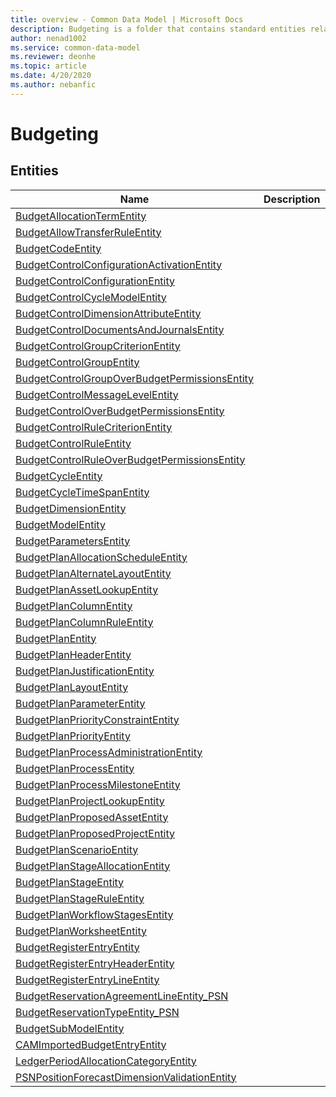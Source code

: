 ```yaml
---
title: overview - Common Data Model | Microsoft Docs
description: Budgeting is a folder that contains standard entities related to the Common Data Model.
author: nenad1002
ms.service: common-data-model
ms.reviewer: deonhe
ms.topic: article
ms.date: 4/20/2020
ms.author: nebanfic
---
```


# Budgeting


## Entities

|Name|Description|
|---|---|
|[BudgetAllocationTermEntity](BudgetAllocationTermEntity.md)||
|[BudgetAllowTransferRuleEntity](BudgetAllowTransferRuleEntity.md)||
|[BudgetCodeEntity](BudgetCodeEntity.md)||
|[BudgetControlConfigurationActivationEntity](BudgetControlConfigurationActivationEntity.md)||
|[BudgetControlConfigurationEntity](BudgetControlConfigurationEntity.md)||
|[BudgetControlCycleModelEntity](BudgetControlCycleModelEntity.md)||
|[BudgetControlDimensionAttributeEntity](BudgetControlDimensionAttributeEntity.md)||
|[BudgetControlDocumentsAndJournalsEntity](BudgetControlDocumentsAndJournalsEntity.md)||
|[BudgetControlGroupCriterionEntity](BudgetControlGroupCriterionEntity.md)||
|[BudgetControlGroupEntity](BudgetControlGroupEntity.md)||
|[BudgetControlGroupOverBudgetPermissionsEntity](BudgetControlGroupOverBudgetPermissionsEntity.md)||
|[BudgetControlMessageLevelEntity](BudgetControlMessageLevelEntity.md)||
|[BudgetControlOverBudgetPermissionsEntity](BudgetControlOverBudgetPermissionsEntity.md)||
|[BudgetControlRuleCriterionEntity](BudgetControlRuleCriterionEntity.md)||
|[BudgetControlRuleEntity](BudgetControlRuleEntity.md)||
|[BudgetControlRuleOverBudgetPermissionsEntity](BudgetControlRuleOverBudgetPermissionsEntity.md)||
|[BudgetCycleEntity](BudgetCycleEntity.md)||
|[BudgetCycleTimeSpanEntity](BudgetCycleTimeSpanEntity.md)||
|[BudgetDimensionEntity](BudgetDimensionEntity.md)||
|[BudgetModelEntity](BudgetModelEntity.md)||
|[BudgetParametersEntity](BudgetParametersEntity.md)||
|[BudgetPlanAllocationScheduleEntity](BudgetPlanAllocationScheduleEntity.md)||
|[BudgetPlanAlternateLayoutEntity](BudgetPlanAlternateLayoutEntity.md)||
|[BudgetPlanAssetLookupEntity](BudgetPlanAssetLookupEntity.md)||
|[BudgetPlanColumnEntity](BudgetPlanColumnEntity.md)||
|[BudgetPlanColumnRuleEntity](BudgetPlanColumnRuleEntity.md)||
|[BudgetPlanEntity](BudgetPlanEntity.md)||
|[BudgetPlanHeaderEntity](BudgetPlanHeaderEntity.md)||
|[BudgetPlanJustificationEntity](BudgetPlanJustificationEntity.md)||
|[BudgetPlanLayoutEntity](BudgetPlanLayoutEntity.md)||
|[BudgetPlanParameterEntity](BudgetPlanParameterEntity.md)||
|[BudgetPlanPriorityConstraintEntity](BudgetPlanPriorityConstraintEntity.md)||
|[BudgetPlanPriorityEntity](BudgetPlanPriorityEntity.md)||
|[BudgetPlanProcessAdministrationEntity](BudgetPlanProcessAdministrationEntity.md)||
|[BudgetPlanProcessEntity](BudgetPlanProcessEntity.md)||
|[BudgetPlanProcessMilestoneEntity](BudgetPlanProcessMilestoneEntity.md)||
|[BudgetPlanProjectLookupEntity](BudgetPlanProjectLookupEntity.md)||
|[BudgetPlanProposedAssetEntity](BudgetPlanProposedAssetEntity.md)||
|[BudgetPlanProposedProjectEntity](BudgetPlanProposedProjectEntity.md)||
|[BudgetPlanScenarioEntity](BudgetPlanScenarioEntity.md)||
|[BudgetPlanStageAllocationEntity](BudgetPlanStageAllocationEntity.md)||
|[BudgetPlanStageEntity](BudgetPlanStageEntity.md)||
|[BudgetPlanStageRuleEntity](BudgetPlanStageRuleEntity.md)||
|[BudgetPlanWorkflowStagesEntity](BudgetPlanWorkflowStagesEntity.md)||
|[BudgetPlanWorksheetEntity](BudgetPlanWorksheetEntity.md)||
|[BudgetRegisterEntryEntity](BudgetRegisterEntryEntity.md)||
|[BudgetRegisterEntryHeaderEntity](BudgetRegisterEntryHeaderEntity.md)||
|[BudgetRegisterEntryLineEntity](BudgetRegisterEntryLineEntity.md)||
|[BudgetReservationAgreementLineEntity_PSN](BudgetReservationAgreementLineEntity_PSN.md)||
|[BudgetReservationTypeEntity_PSN](BudgetReservationTypeEntity_PSN.md)||
|[BudgetSubModelEntity](BudgetSubModelEntity.md)||
|[CAMImportedBudgetEntryEntity](CAMImportedBudgetEntryEntity.md)||
|[LedgerPeriodAllocationCategoryEntity](LedgerPeriodAllocationCategoryEntity.md)||
|[PSNPositionForecastDimensionValidationEntity](PSNPositionForecastDimensionValidationEntity.md)||
